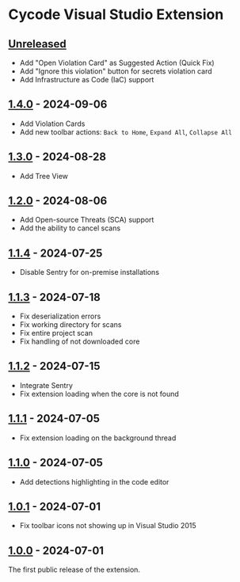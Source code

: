 <!-- Keep a Changelog guide -> https://keepachangelog.com -->

# Cycode Visual Studio Extension

## [Unreleased]

- Add "Open Violation Card" as Suggested Action (Quick Fix)
- Add "Ignore this violation" button for secrets violation card
- Add Infrastructure as Code (IaC) support

## [1.4.0] - 2024-09-06

- Add Violation Cards
- Add new toolbar actions: `Back to Home`, `Expand All`, `Collapse All`

## [1.3.0] - 2024-08-28

- Add Tree View

## [1.2.0] - 2024-08-06

- Add Open-source Threats (SCA) support
- Add the ability to cancel scans

## [1.1.4] - 2024-07-25

- Disable Sentry for on-premise installations

## [1.1.3] - 2024-07-18

- Fix deserialization errors
- Fix working directory for scans
- Fix entire project scan
- Fix handling of not downloaded core

## [1.1.2] - 2024-07-15

- Integrate Sentry
- Fix extension loading when the core is not found

## [1.1.1] - 2024-07-05

- Fix extension loading on the background thread

## [1.1.0] - 2024-07-05

- Add detections highlighting in the code editor

## [1.0.1] - 2024-07-01

- Fix toolbar icons not showing up in Visual Studio 2015

## [1.0.0] - 2024-07-01

The first public release of the extension.

[1.4.0]: https://github.com/cycodehq/visual-studio-extension/releases/tag/v1.4.0

[1.3.0]: https://github.com/cycodehq/visual-studio-extension/releases/tag/v1.3.0

[1.2.0]: https://github.com/cycodehq/visual-studio-extension/releases/tag/v1.2.0

[1.1.4]: https://github.com/cycodehq/visual-studio-extension/releases/tag/v1.1.4

[1.1.3]: https://github.com/cycodehq/visual-studio-extension/releases/tag/v1.1.3

[1.1.2]: https://github.com/cycodehq/visual-studio-extension/releases/tag/v1.1.2

[1.1.1]: https://github.com/cycodehq/visual-studio-extension/releases/tag/v1.1.1

[1.1.0]: https://github.com/cycodehq/visual-studio-extension/releases/tag/v1.1.0

[1.0.1]: https://github.com/cycodehq/visual-studio-extension/releases/tag/v1.0.1

[1.0.0]: https://github.com/cycodehq/visual-studio-extension/releases/tag/v1.0.0

[Unreleased]: https://github.com/cycodehq/visual-studio-extension/compare/v1.4.0...HEAD
